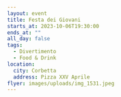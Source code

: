 ```yaml
---
layout: event
title: Festa dei Giovani
starts_at: 2023-10-06T19:30:00
ends_at: ""
all_day: false
tags:
  - Divertimento
  - Food & Drink
location:
  city: Corbetta
  address: Pizza XXV Aprile
flyer: images/uploads/img_1531.jpeg
---
```

